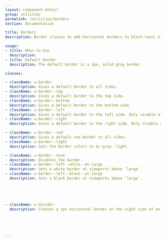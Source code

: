 ```yaml
---
layout: component-detail
group: utilities
permalink: /utilities/borders
section: Documentation

title: Borders
description: Border classes to add horizontal borders to block-level elements.

usage:
- title: When to Use
  description:
- title: Default border
  description: The default border is a 1px, solid gray border.

classes:

- className: u-border
  description: Gives a default border to all sides.
- className: u-border--top
  description: Gives a default border to the top side.
- className: u-border--bottom
  description: Gives a default border to the bottom side.
- className: u-border--left
  description: Gives a default border to the left side. Only visable at viewports larger then `medium`.
- className: u-border--right
  description: Gives a default border to the right side. Only visable at viewports larger then `medium`.

- className: u-border--red
  description: Gives a default red border to all sides.
- className: u-border--light
  description: Sets the border colors to $c-gray--light.

- className: u-border--none
  description: Disables the border.
- className: u-border--left--white--at-large
  description: Sets a white border at viewports above `large`.
- className: u-border--left--black--at-large
  description: Sets a black border at viewports above `large`.





- className: o-divider
  description: Creates a 1px horizontal border on the right side of an element for dividing side-by-side text blocks/spans.





---
```

